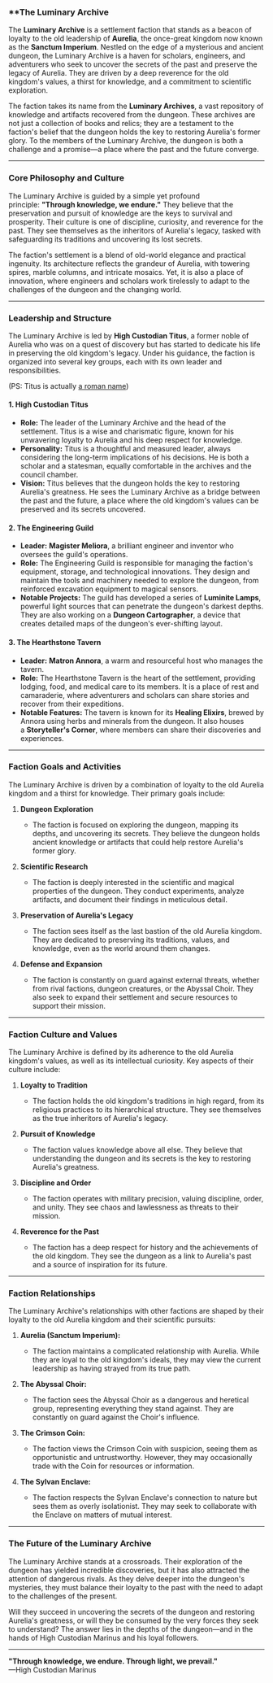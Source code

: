 ### **The Luminary Archive

The **Luminary Archive** is a settlement faction that stands as a beacon of loyalty to the old leadership of **Aurelia**, the once-great kingdom now known as the **Sanctum Imperium**. Nestled on the edge of a mysterious and ancient dungeon, the Luminary Archive is a haven for scholars, engineers, and adventurers who seek to uncover the secrets of the past and preserve the legacy of Aurelia. They are driven by a deep reverence for the old kingdom's values, a thirst for knowledge, and a commitment to scientific exploration.

The faction takes its name from the **Luminary Archives**, a vast repository of knowledge and artifacts recovered from the dungeon. These archives are not just a collection of books and relics; they are a testament to the faction's belief that the dungeon holds the key to restoring Aurelia's former glory. To the members of the Luminary Archive, the dungeon is both a challenge and a promise—a place where the past and the future converge.

---
### **Core Philosophy and Culture**

The Luminary Archive is guided by a simple yet profound principle: **"Through knowledge, we endure."** They believe that the preservation and pursuit of knowledge are the keys to survival and prosperity. Their culture is one of discipline, curiosity, and reverence for the past. They see themselves as the inheritors of Aurelia's legacy, tasked with safeguarding its traditions and uncovering its lost secrets.

The faction's settlement is a blend of old-world elegance and practical ingenuity. Its architecture reflects the grandeur of Aurelia, with towering spires, marble columns, and intricate mosaics. Yet, it is also a place of innovation, where engineers and scholars work tirelessly to adapt to the challenges of the dungeon and the changing world.

---
### **Leadership and Structure**

The Luminary Archive is led by **High Custodian Titus**, a former noble of Aurelia who was on a quest of discovery but has started to dedicate his life in preserving the old kingdom's legacy. Under his guidance, the faction is organized into several key groups, each with its own leader and responsibilities.

(PS: Titus is actually [a roman name](https://www.thearchaeologist.org/blog/100-ancient-roman-names-and-their-meanings))
#### **1. High Custodian Titus**

- **Role:** The leader of the Luminary Archive and the head of the settlement. Titus is a wise and charismatic figure, known for his unwavering loyalty to Aurelia and his deep respect for knowledge.
- **Personality:** Titus is a thoughtful and measured leader, always considering the long-term implications of his decisions. He is both a scholar and a statesman, equally comfortable in the archives and the council chamber.
- **Vision:** Titus believes that the dungeon holds the key to restoring Aurelia's greatness. He sees the Luminary Archive as a bridge between the past and the future, a place where the old kingdom's values can be preserved and its secrets uncovered.
    

#### **2. The Engineering Guild**

- **Leader:** **Magister Meliora**, a brilliant engineer and inventor who oversees the guild's operations.
- **Role:** The Engineering Guild is responsible for managing the faction's equipment, storage, and technological innovations. They design and maintain the tools and machinery needed to explore the dungeon, from reinforced excavation equipment to magical sensors.
- **Notable Projects:** The guild has developed a series of **Luminite Lamps**, powerful light sources that can penetrate the dungeon's darkest depths. They are also working on a **Dungeon Cartographer**, a device that creates detailed maps of the dungeon's ever-shifting layout.
    

#### **3. The Hearthstone Tavern**

- **Leader:** **Matron Annora**, a warm and resourceful host who manages the tavern.
- **Role:** The Hearthstone Tavern is the heart of the settlement, providing lodging, food, and medical care to its members. It is a place of rest and camaraderie, where adventurers and scholars can share stories and recover from their expeditions.
- **Notable Features:** The tavern is known for its **Healing Elixirs**, brewed by Annora using herbs and minerals from the dungeon. It also houses a **Storyteller's Corner**, where members can share their discoveries and experiences.
    

---
### **Faction Goals and Activities**

The Luminary Archive is driven by a combination of loyalty to the old Aurelia kingdom and a thirst for knowledge. Their primary goals include:

1. **Dungeon Exploration**
    - The faction is focused on exploring the dungeon, mapping its depths, and uncovering its secrets. They believe the dungeon holds ancient knowledge or artifacts that could help restore Aurelia's former glory.
    
2. **Scientific Research**
    - The faction is deeply interested in the scientific and magical properties of the dungeon. They conduct experiments, analyze artifacts, and document their findings in meticulous detail.
    
3. **Preservation of Aurelia's Legacy**
    - The faction sees itself as the last bastion of the old Aurelia kingdom. They are dedicated to preserving its traditions, values, and knowledge, even as the world around them changes.
        
4. **Defense and Expansion**
    - The faction is constantly on guard against external threats, whether from rival factions, dungeon creatures, or the Abyssal Choir. They also seek to expand their settlement and secure resources to support their mission.
        

---
### **Faction Culture and Values**

The Luminary Archive is defined by its adherence to the old Aurelia kingdom's values, as well as its intellectual curiosity. Key aspects of their culture include:

1. **Loyalty to Tradition**
    - The faction holds the old kingdom's traditions in high regard, from its religious practices to its hierarchical structure. They see themselves as the true inheritors of Aurelia's legacy.
        
2. **Pursuit of Knowledge**
    - The faction values knowledge above all else. They believe that understanding the dungeon and its secrets is the key to restoring Aurelia's greatness.
        
3. **Discipline and Order**
    - The faction operates with military precision, valuing discipline, order, and unity. They see chaos and lawlessness as threats to their mission.
        
4. **Reverence for the Past**
    - The faction has a deep respect for history and the achievements of the old kingdom. They see the dungeon as a link to Aurelia's past and a source of inspiration for its future.
        

---
### **Faction Relationships**

The Luminary Archive's relationships with other factions are shaped by their loyalty to the old Aurelia kingdom and their scientific pursuits:

1. **Aurelia (Sanctum Imperium):**
    - The faction maintains a complicated relationship with Aurelia. While they are loyal to the old kingdom's ideals, they may view the current leadership as having strayed from its true path.
        
2. **The Abyssal Choir:**
    - The faction sees the Abyssal Choir as a dangerous and heretical group, representing everything they stand against. They are constantly on guard against the Choir's influence.
        
3. **The Crimson Coin:**
    - The faction views the Crimson Coin with suspicion, seeing them as opportunistic and untrustworthy. However, they may occasionally trade with the Coin for resources or information.
        
4. **The Sylvan Enclave:**
    - The faction respects the Sylvan Enclave's connection to nature but sees them as overly isolationist. They may seek to collaborate with the Enclave on matters of mutual interest.
        

---
### **The Future of the Luminary Archive**

The Luminary Archive stands at a crossroads. Their exploration of the dungeon has yielded incredible discoveries, but it has also attracted the attention of dangerous rivals. As they delve deeper into the dungeon's mysteries, they must balance their loyalty to the past with the need to adapt to the challenges of the present.

Will they succeed in uncovering the secrets of the dungeon and restoring Aurelia's greatness, or will they be consumed by the very forces they seek to understand? The answer lies in the depths of the dungeon—and in the hands of High Custodian Marinus and his loyal followers.

---

**"Through knowledge, we endure. Through light, we prevail."**  
—High Custodian Marinus
